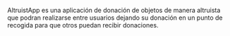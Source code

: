 AltruistApp es una aplicación de donación de objetos de manera altruista que podran realizarse entre usuarios dejando su donación en un punto de recogida para que otros puedan recibir donaciones.
